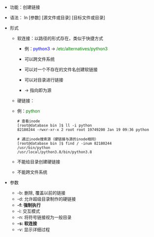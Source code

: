 - 功能：创建链接

- 语法： ln \[参数\] \[源文件或目录\] \[目标文件或目录\]

- 形式

  - 软连接：以路径的形式存在，类似于快捷方式

    - 例：<font color='blue'>python3</font> -> <font color='green'>/etc/alternatives/python3</font>
    -  可以跨文件系统
    - 可以对一个不存在的文件名创建软链接

    - 可以对目录进行链接
    - -> 指向即为源

  -  硬链接：  

    - 例：<font color='green'>python</font>

      ```shell
      # 查看inode
      [root@database bin ]$ ll -i python
      82180244 -rwxr-xr-x 2 root root 19749200 Jan 19 09:36 python
      
      # 通过inode搜索源（硬链接与源的inode相同）
      [root@database bin ]$ find / -inum 82180244
      /usr/bin/python
      /usr/local/python3.8/bin/python3.8
      ```

    - 不能给目录创建硬链接

    - 不能跨文件系统

- 参数

  - -b: 删除, 覆盖以前的链接
  - -d: 允许超级目录制作的硬链接
  - **-f: 强制执行**
  - -i: 交互模式
  - -n: 将符号链接视为一般目录
  - **-s: 软连接**
  - -v: 显示详细过程